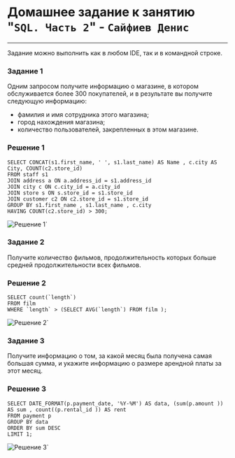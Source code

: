 # Домашнее задание к занятию "`SQL. Часть 2`" - `Сайфиев Денис`
---
Задание можно выполнить как в любом IDE, так и в командной строке.

### Задание 1
Одним запросом получите информацию о магазине, в котором обслуживается более 300 покупателей, и в результате вы получите следующую информацию:

* фамилия и имя сотрудника этого магазина;
* город нахождения магазина;
* количество пользователей, закрепленных в этом магазине.

### Решение 1

```
SELECT CONCAT(s1.first_name, ' ', s1.last_name) AS Name , c.city AS City, COUNT(c2.store_id)
FROM staff s1
JOIN address a ON a.address_id = s1.address_id 
JOIN city c ON c.city_id = a.city_id 
JOIN store s ON s.store_id = s1.store_id 
JOIN customer c2 ON c2.store_id = s1.store_id 
GROUP BY s1.first_name , s1.last_name , c.city 
HAVING COUNT(c2.store_id) > 300;
```

![Решение 1](https://github.com/DenioSa/SQL-2/blob/4e9d7edd198aba221ad3c0c354ec4298c7c39e29/img/1.bmp)`

### Задание 2

Получите количество фильмов, продолжительность которых больше средней продолжительности всех фильмов.

### Решение 2

```
SELECT count(`length`) 
FROM film 
WHERE `length` > (SELECT AVG(`length`) FROM film );
```
![Решение 2](https://github.com/DenioSa/SQL-2/blob/4e9d7edd198aba221ad3c0c354ec4298c7c39e29/img/2.bmp)`

### Задание 3
Получите информацию о том, за какой месяц была получена самая большая сумма, и укажите информацию о размере арендной платы за этот месяц.

### Решение 3

```
SELECT DATE_FORMAT(p.payment_date, '%Y-%M') AS data, (sum(p.amount )) AS sum , count((p.rental_id )) AS rent
FROM payment p 
GROUP BY data 
ORDER BY sum DESC
LIMIT 1;
```
![Решение 3](https://github.com/DenioSa/SQL-2/blob/4e9d7edd198aba221ad3c0c354ec4298c7c39e29/img/3.bmp)`

